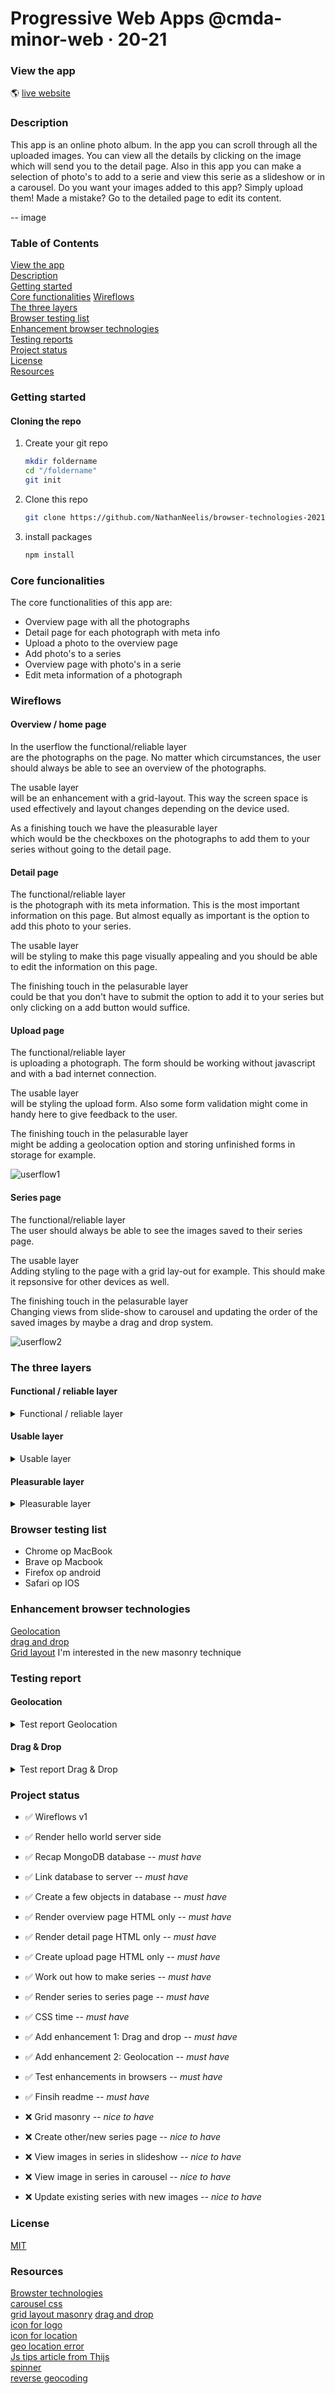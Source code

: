 # Progressive Web Apps @cmda-minor-web · 20-21

### View the app
:earth_americas:  [live website](https://app-photoalbum.herokuapp.com/)


### Description
This app is an online photo album. In the app you can scroll through all the uploaded images. 
You can view all the details by clicking on the image which will send you to the detail page. 
Also in this app you can make a selection of photo's to add to a serie and view this serie as a slideshow or in a carousel. Do you want your images added to this app? Simply upload them! Made a mistake? Go to the detailed page to edit its content.  
  
  -- image  
    


### Table of Contents  
[View the app](https://github.com/NathanNeelis/browser-technologies-2021#view-the-app)  
[Description](https://github.com/NathanNeelis/browser-technologies-2021#description)  
[Getting started](https://github.com/NathanNeelis/browser-technologies-2021#getting-started)  
[Core functionalities](https://github.com/NathanNeelis/browser-technologies-2021#core-funcionalities)
[Wireflows](https://github.com/NathanNeelis/browser-technologies-2021#wireflows)  
[The three layers](https://github.com/NathanNeelis/browser-technologies-2021#the-three-layers)  
[Browser testing list](https://github.com/NathanNeelis/browser-technologies-2021#browser-testing-list)  
[Enhancement browser technologies](https://github.com/NathanNeelis/browser-technologies-2021#enhancement-browser-technologies)  
[Testing reports](https://github.com/NathanNeelis/browser-technologies-2021#testing-report)  
[Project status](https://github.com/NathanNeelis/browser-technologies-2021#project-status)  
[License](https://github.com/NathanNeelis/browser-technologies-2021#license)  
[Resources](https://github.com/NathanNeelis/browser-technologies-2021#resources)  


### Getting started

#### Cloning the repo
1. Create your git repo  
    ```bash
    mkdir foldername  
    cd "/foldername"  
    git init  
    ```  

2. Clone this repo  
    ```bash
    git clone https://github.com/NathanNeelis/browser-technologies-2021.git
    ```   

3. install packages  
    ```bash
    npm install
    ```  

### Core funcionalities
The core functionalities of this app are:
* Overview page with all the photographs
* Detail page for each photograph with meta info
* Upload a photo to the overview page
* Add photo's to a series
* Overview page with photo's in a serie
* Edit meta information of a photograph

### Wireflows
#### Overview / home page
In the userflow the functional/reliable layer   
are the photographs on the page. No matter which circumstances, the user should always be able to see an overview of the photographs.   
  
The usable layer   
will be an enhancement with a grid-layout. This way the screen space is used effectively and layout changes depending on the device used.  
  
As a finishing touch we have the pleasurable layer   
which would be the checkboxes on the photographs to add them to your series without going to the detail page.  

#### Detail page
The functional/reliable layer  
is the photograph with its meta information. This is the most important information on this page. But almost equally as important is the option to add this photo to your series.  
  
The usable layer  
will be styling to make this page visually appealing and you should be able to edit the information on this page.  
  
The finishing touch in the pelasurable layer  
could be that you don't have to submit the option to add it to your series but only clicking on a add button would suffice.  

#### Upload page
The functional/reliable layer  
is uploading a photograph. The form should be working without javascript and with a bad internet connection.   
  
The usable layer  
will be styling the upload form. Also some form validation might come in handy here to give feedback to the user. 
  
The finishing touch in the pelasurable layer  
might be adding a geolocation option and storing unfinished forms in storage for example.
  
![userflow1](https://user-images.githubusercontent.com/55492381/112154022-2be27d80-8be4-11eb-82c6-3fff241fcd83.jpg)  

#### Series page
The functional/reliable layer  
The user should always be able to see the images saved to their series page.  
  
The usable layer  
Adding styling to the page with a grid lay-out for example. This should make it repsonsive for other devices as well.  
  
The finishing touch in the pelasurable layer  
Changing views from slide-show to carousel and updating the order of the saved images by maybe a drag and drop system.  
  
![userflow2](https://user-images.githubusercontent.com/55492381/112154090-38ff6c80-8be4-11eb-976a-09c4409b6235.jpg)

### The three layers
#### Functional / reliable layer
<details>
<summary>Functional / reliable layer</summary>

The reliable layer is the layer that always should work. No matter the circumstances. In this layer the core functionalities are the most important. In this readme under the heading `core functionalities` I listed those in this project. Below I will go through some pages, and show that without css and without javascript my functionalities still work.
  
#### Overview page  
The most important in this overview page is that you can use the navigation and see the content. The content are all the photographs shown on this page. It might not be beautifull and easy to read, but the content is all here!  
  
<img width="600" alt="basic overview page" src="https://user-images.githubusercontent.com/55492381/112501455-8e28b300-8d89-11eb-93ea-2139b9453c18.png">  
  
#### Detail page  
Just as important is the detail page. You can reach this page by clicking on a photograph in one of the overview pages. The most imporant on this page is that the content is shown. So you can see the image you clicked on in detail and read its meta information. 
Also a core functionality on this page is that you can select it to add it to your photo serie. This option is on the bottom of the basic page with a checkbox and a submit button.  
  
<img width="600" alt="basic detail page" src="https://user-images.githubusercontent.com/55492381/112501940-f37ca400-8d89-11eb-94cc-2c6d4598f9d3.png">  
  
#### Upload an image  
Another core functionality is uploading a photograph. Even without css and javascript this is possible by using the upload form. The form is hardly readable, but if you pay some attention to what goes where, it really isn't so hard to upload a photograph yourself in this basic state.  
  
<img width="600" alt="bacis upload form" src="https://user-images.githubusercontent.com/55492381/112502671-8d445100-8d8a-11eb-9043-eb5c366e1d56.png">  
  
#### Series overview page  
After you have selected some images in the detail page you can view all of your selected images in the series overview page. Just like the homepage is this page still readable after a fashion without css and javascript.   
  
#### Edit meta information
I am still in doubt if this really is a core functionality. But I though i'd treat it as one. Can't hurt to make this functionality always available even if you dont have CSS and Javascript. When you click on the edit link, you will be redirected to a edit page where you can edit the meta information in the form again and save it. The information will update right away! So in the gif below, I haven't styled these pages yet except for the navigation. And I have Javascript disabled.  
  
![update](https://user-images.githubusercontent.com/55492381/112503878-9550c080-8d8b-11eb-875d-ef767f1ce8df.gif)  
  

</details>

#### Usable layer
<details>
<summary>Usable layer</summary>

#### Accessibility  
So in the basics it should already be accessible. But we are going to add a visual layer to it to make the page better readable for users and give add extra hierarchy to elements that need to stand out. But in doing this, it is very important that we do not kill the accessibility. So this is the reason I also added this term to the usable layer, because we need to keep the photo album usable for everyone. This means when I add colors, I pay attention to contrast. In the WCAG guidelines the contrast should be 3:1 for big texts and 4.5:1 for smaller texts. I choose my collor scheme based on these guidelines.  
  
<img width="600" alt="contrast checker" src="https://user-images.githubusercontent.com/55492381/112494863-ab5a8300-8d83-11eb-9021-b9ff848133c6.png">  

I also made sure focus styles are in place and you can tab through the items in the photo album.  
  
<img width="600" alt="Focus styles" src="https://user-images.githubusercontent.com/55492381/112495094-de9d1200-8d83-11eb-97a8-0d961e5c539e.png">  


#### Hierarchy
My upload form was in my opinion most in need of hierarchy. Using css styling I added the hierarchy so now you can see which labels belong to which input fields and where you need to drop your file to upload it.  
  
<img width="600" alt="upload form" src="https://user-images.githubusercontent.com/55492381/112495369-22901700-8d84-11eb-973b-80673ac1cc48.png">  
  
#### Ordening
In the functional layer, all information is shown from top to bottom. To make the overview page more readable there needed to be some order in displaying the images with their titles.  
  
<img width="600" alt="unordered page" src="https://user-images.githubusercontent.com/55492381/112496176-cf6a9400-8d84-11eb-82d4-9bd1a43147db.png">  
  
To do this, I started with display grid, and made a row lay-out that gives the overview page a very clean and orderly feeling.
I wanted to use grid masonry, but it isnt supported at al, only in Moz Firefox and then only if you enable it. This is still the plan to do with @supports. But in this example I used the 'old' grid styling to accomplish this lay-out.  
  
<img width="600" alt="grid layout" src="https://user-images.githubusercontent.com/55492381/112496772-4c960900-8d85-11eb-9ce4-1228b187f03d.png">  
  
#### Responsive
Another way to improve the usability is making sure the photo album is responsive. By adding flex-boxes and grid lay-outs the album already becomes very responsive. But since I used a row lay-out for my overview pages I had to write some media queries to scale the amount of rows. Ofcours this is done from a mobile-first point of view.  
  
<img width="250" alt="Overview page on mobile device" src="https://user-images.githubusercontent.com/55492381/112499352-ac8daf00-8d87-11eb-9470-30447db89c1b.png">  
  
#### Geolocation
Adding an geolocation option is very close to the pleasurable layer, but in this use case I actually think its still in the usable layer. Using geolocation you can add your location in the meta info without even thinking about where you are at the moment. As the most beautifull images are mostly made abroad and sometimes deep in nature, this option is very usable. I will explain more about how this feature works in the browser testing tab, but in the gif below you can see that just by hitting the icon your location gets added in the input field.  
  
![Geolocation_MBP_Brave](https://user-images.githubusercontent.com/55492381/112505114-c1207600-8d8c-11eb-8340-561250e8df22.gif)  
  
</details>

#### Pleasurable layer
<details>
<summary>Pleasurable layer</summary>

#### Drag and drop
Looking through your photographs, you finally find the one that you would like to upload. Hitting the browse button lets you search your file all over again. This can be a very frustrating experience. Using this drag and drop feature, you can just grab your file and drop it into the dropzone. And if you're not at home and on a mobile device, you can just click on the dropzone and even choose between taking a new photograph or selecting one in your files. The orignal method works just as well, because, you can actually drag and drop onto a original input field with the file type. But not many people know it, and you can't really style the element and tell the user you can. That is why this is in the pleasurable layer.  
  
![DragDrop_Android_Moz](https://user-images.githubusercontent.com/55492381/112506013-a1d61880-8d8d-11eb-91d8-9ff919312994.gif)  
  
#### User feedback
By user feedback, I dont mean that all user feedback should be in the pleasurable layer. But since the feedback I give the user are already an enhancement I put this feedback in this layer. The first type of feedback I am giving the user is when you drag and drop an image in the dropzone of the upload form. The feedback the user gets is an thumbnail of the image he is uploading and the name of the file for reference.  
  
![DragDrop_MBP_Brave](https://user-images.githubusercontent.com/55492381/112506396-fe393800-8d8d-11eb-8478-c984ad799fc8.gif)  
  
The second type of feedback I am giving is on the geolocation option. When you click the button, it might take a few seconds to get your actual location into the browser and convert it by reverse geocoding. When this happends it shows you a spinner that something is happening. When I first tried if it worked, it already annoyed me that I wasnt seeing if it was working of not! Now I know that my request is being processed. Another type of feedback is when it takes to long to request the location. It might be very possible that you are in a location that isn't found or that your device/browser isn't allowing to use the location. Then you will see a message that your location cannot be found and that you will have to type it in manually. In the gif below I passed in a unknown location, you can see the spinner working and then you will see the error in the console. The message is displayed in the placeholder for now. 
  
![Geolocation_Error_MBP_Chrome](https://user-images.githubusercontent.com/55492381/112507022-9800e500-8d8e-11eb-9a22-8d93ef74231b.gif)  


#### Grid masonry
As a cherry on top I wanted to code the overview pages in a grid masonry. As this is not supported anywhere this really is a pleasurable layer. This is still on my to-do-list at this moment, time is running short. But I wanted to let you know that I atleast though about it.


</details>




### Browser testing list
* Chrome op MacBook
* Brave op Macbook
* Firefox op android
* Safari op IOS

### Enhancement browser technologies
[Geolocation](https://w3c.github.io/geolocation-api/)  
[drag and drop](https://html.spec.whatwg.org/multipage/dnd.html#dnd)  
[Grid layout](https://drafts.csswg.org/css-grid/) I'm interested in the new masonry technique   


### Testing report
#### Geolocation
<details>
  <summary>Test report Geolocation</summary>

I enhanched my location input with a button that saves your location in your input. I did this by using the geolocation api to fetch the longitude and latitude values of your current location. These values get passed into another fetch for reverse geocoding which transforms the data into a location by for example a city.
Below here is a data object that is fetched from my own current location. The value that should get passed in the location input is the city.

<details>
  <summary>Example Geolocation file</summary>

```json
{
  "latitude": 52.6682014465332,
  "longitude": 4.764900207519531,
  "lookupSource": "coordinates",
  "plusCode": "9F46MQ97+7X",
  "localityLanguageRequested": "en",
  "continent": "Europe",
  "continentCode": "EU",
  "countryName": "Kingdom of the Netherlands",
  "countryCode": "NL",
  "principalSubdivision": "North Holland",
  "principalSubdivisionCode": "NL-NH",
  "city": "Alkmaar",
  "locality": "Alkmaar",
  "postcode": "",
  "localityInfo": {
    "administrative": [
      {
        "order": 3,
        "adminLevel": 2,
        "name": "Kingdom of the Netherlands",
        "description": "sovereign state in Western Europe and the Caribbean",
        "isoName": "Netherlands (the)",
        "isoCode": "NL",
        "wikidataId": "Q29999",
        "geonameId": 2750405
      },
      {
        "order": 4,
        "adminLevel": 3,
        "name": "Netherlands",
        "description": "country mostly in Northern Europe and largest country of the Kingdom of the Netherlands",
        "wikidataId": "Q55"
      },
      {
        "order": 5,
        "adminLevel": 4,
        "name": "North Holland",
        "description": "province of the Netherlands",
        "isoName": "Noord-Holland",
        "isoCode": "NL-NH",
        "wikidataId": "Q701",
        "geonameId": 2749879
      },
      {
        "order": 8,
        "adminLevel": 8,
        "name": "Alkmaar",
        "description": "municipality in the province of North Holland, the Netherlands",
        "wikidataId": "Q972",
        "geonameId": 2759898
      },
      {
        "order": 9,
        "adminLevel": 10,
        "name": "Alkmaar",
        "description": "city in Noord-Holland, the Netherlands",
        "wikidataId": "Q16977290",
        "geonameId": 2759899
      }
    ],
    "informative": [
      {
        "order": 1,
        "name": "Europe",
        "description": "continent on Earth, mainly on the northeastern quadrant, i.e. north-western Eurasia",
        "isoCode": "EU",
        "wikidataId": "Q46",
        "geonameId": 6255148
      },
      {
        "order": 2,
        "name": "North European Plain",
        "description": "geomorphological region in Europe",
        "wikidataId": "Q560549"
      },
      {
        "order": 6,
        "name": "Hollands Noorderkwartier"
      },
      {
        "order": 7,
        "name": "Noord-Holland-Noord",
        "description": "safety region"
      }
    ]
  }
}
```
</details>
  
As I live on the edge of Alkmaar this worked wonderfully in the browser, but when I started testing on my mobile, it wouldnt work. In the image below I am testing it on a Android phone via browserstack. I also tested on a real Android phone, which worked better but I couldnt save it in a gif. What you see happening here is that I am trying to locate myself, but it gets stuck on 'loading data'. This is because when you click the button, it changes to placeholder to loading data, and when it finds your location updates the value of the input with our location. But that wasnt happening.  
  
![Geolocation_LoadingData_Android_Moz](https://user-images.githubusercontent.com/55492381/112483909-c1634600-8d79-11eb-8bf6-61507d03978f.gif)  
  
I also wasnt to happy with the placeholder being changed in loading data. I wanted to update the usable layer here, so the user would get better feedback. I removed the placeholder and added a spinner. But the location issue is still here. Once you hit the button, it keeps spinning instead of updating the input value. Funny thing is, it did update in my browser on my macbook.  
  
![Geolocation_Spinner_Android_Moz](https://user-images.githubusercontent.com/55492381/112484327-2159ec80-8d7a-11eb-8fe6-a934a0da5cf9.gif)  
  
I guess, this is one of those big reasons you test on multiple devices and on multiple browsers. I found out what the issue was, and fixed it. It turned out I was looking for the city, but if you werent in a city, it gave a response of an empty string. So I wrote some extra if statements that if there isnt a city available, fetch other data like locality, prinicipal subdivision or even country. If all of those are not found, then give the user feedback the location can't be found. Below here I have added a use case of a faulty location. You see the placeholder being updated with a message that the location cannot be found. I know this isnt the most beautifull way of giving the user feedback, but that's a thing for later to be updated.  
  
![Geolocation_Error_MBP_Chrome](https://user-images.githubusercontent.com/55492381/112484884-a218e880-8d7a-11eb-8e50-7c214415972c.gif)  
  
So after this update the geolocation worked wonderful in most testcases; MacbookPro - Chrome, Macbookpro - Brave, Android - Mozzila Firefox. But it doesnt work in IOS Safari. Below here opened a Iphone 8 in a browserstack with the console log open to see whats happening. It turns out the geolocation is just denied. The same is happening on my MacbookPro in safari. It might be a setting somewhere, but I couldnt find it.  
  
![Geolocation_IOS_Safari](https://user-images.githubusercontent.com/55492381/112485440-3be09580-8d7b-11eb-9bc1-abbbb6dafc73.gif)  

Because not everyone has geolocation enabled, and I didnt want it to break the rest of my Javascript checked if the geolocation is available in the browser.
```javascript
if (navigator.geolocation) { // checks if geolocation is available in the browser
    const getLocation = document.getElementById('getLocation')
    if (getLocation) { // checks if element is on current page
        getLocation.addEventListener('click', clickForLocation)
    }
}
```

Some of my tries to fetch my data where extremely slow, to get more insight in this I console timed the events of fetching the geolocation and the reverse geocoding. In the gif below you see that I am testing this feature on my MacbookPro in the Chrome browser. In the console you can see how long it took to get this data.  
  
![Geolocation_MBP_Chrome](https://user-images.githubusercontent.com/55492381/112486099-dfca4100-8d7b-11eb-8337-45f219aef033.gif)  
  
The Brave browser was alot quicker, but it might have still cached my location somewhere though.  
  
![Geolocation_MBP_Brave](https://user-images.githubusercontent.com/55492381/112486235-fc667900-8d7b-11eb-8142-b0911028cb3f.gif)  

</details>
  
#### Drag & Drop
<details>
<summary>Test report Drag & Drop</summary>
  
So in my form I wanted to have a drag and drop when you upload your photograph to the story. But I found out, that for drag and drop you actually don't have to do anything! Drag and drop usually works on input type=fyle elements. But I wanted to take it to the next level. The drag and drop box was kind of small so I styled the whole thing for usability. Now there is a big enough space to drop your photo in. And as you see later in the gif examples, whenever you drag a file into the box the dashed line becomes solid. This is the feedback to the user I was looking for in my usable layer. But to really lift this drag and drop box to the next level I added a pleasureable layer. When you drop a photo in it, you get a thumbnial view from the image you are uploading with the file name. How cool is that! Below here an example of my testing on my MacbookPro in Chrome.  
  
![DragDrop_MBP_Chrome](https://user-images.githubusercontent.com/55492381/112491021-320d6100-8d80-11eb-83c6-3fbe2ab777c6.gif)  
  
So that worked smoothly! Does it work as well in Brave? Well I though it did!  
  
![DragDrop_MBP_Brave](https://user-images.githubusercontent.com/55492381/112491288-7567cf80-8d80-11eb-8c5d-d6a4918eacf3.gif)  
  
I found a video that explained this very well every step of the way. But the author put his input on display none, and worked with the label. So when I tried tabbing through my form, it skipped the drag and drop field.. That's a pretty poor experience. So I styled it properly, and now it is accessible as well!  
  
![DragDrop_FocusStyles](https://user-images.githubusercontent.com/55492381/112491625-c8418700-8d80-11eb-8492-7bc7bd3cd11a.gif)  
  
This drag and drop system is great! But when you are on a mobile device, you dont really have anything to drag into the dropzone. So to serve these users as well you can also just click on the dropzone to upload your photograph. And when I tested this on a mobile device, you don't actually have to search for your file, but you can just take your photograph as well! How handy is that when you're somewhere high up in the mountains! I tested this on IOS and Andriod, but it worked on both devices just as well.
  
![DragDrop_IOS_Safari](https://user-images.githubusercontent.com/55492381/112491962-1f475c00-8d81-11eb-9180-c1062b4d77cf.gif)  
  
Well this whole drag and drop is alot of client-side javascript. What if for some reason it is disabled? Well I also tested this, below in the gif you can see the example in chrome. If javascript is turned off, you will just get the original input field. When you load your javascript it adds classes to the dropzone fields. So it becomes active. If javascript isn't loaded, it won't add those classes so you dont get a label field that is no use at all.
  
```javascript
// If javascript is enabled set input field op display none;
const dragDropCheck = document.querySelector('.drop-zone')

if (dragDropCheck) {
    uploadImageFailsave()

    function uploadImageFailsave() {
        const inputField = document.querySelector('.drop-zone_input')
        const dropzone = document.querySelector('.drop-zone')
        const inputText = document.querySelector('.drop-zone_text')

        inputField.classList.add('active'); // adds standard input field
        dropzone.classList.add('active'); // adds styling for drag and drop section
        inputText.classList.add('active'); // adds drag and drop text

    }

    ... Drag and drop javascript code

}
```

![DragDrop_NoJS](https://user-images.githubusercontent.com/55492381/112492505-9aa90d80-8d81-11eb-873a-778fdb505f71.gif)  


</details>


<!-- Maybe a checklist of done stuff and stuff still on your wishlist? ✅ -->
### Project status 
* ✅  Wireflows v1    
* ✅  Render hello world server side   
* ✅  Recap MongoDB database _-- must have_  
* ✅  Link database to server _-- must have_    
* ✅  Create a few objects  in database _-- must have_  
* ✅  Render overview page HTML only _-- must have_    
* ✅  Render detail page HTML only _-- must have_   
* ✅  Create upload page HTML only _-- must have_  
* ✅  Work out how to make series  _-- must have_  
* ✅  Render series to series page _-- must have_  
* ✅  CSS time _-- must have_ 
* ✅  Add enhancement 1: Drag and drop _-- must have_ 
* ✅  Add enhancement 2: Geolocation _-- must have_ 
* ✅  Test enhancements in browsers _-- must have_ 
* ✅  Finsih readme _-- must have_ 

* ❌  Grid masonry _-- nice to have_  
* ❌  Create other/new series page _-- nice to have_  
* ❌  View images in series in slideshow _-- nice to have_   
* ❌  View image in series in carousel _-- nice to have_  
* ❌  Update existing series with new images _-- nice to have_  


<!-- How about a license here? 📜 (or is it a licence?) 🤷 -->
### License
[MIT](https://github.com/NathanNeelis/broswer-technologies-2021/blob/master/LICENSE)  

### Resources
[Browster technologies](https://platform.html5.org/)  
[carousel css](https://css-tricks.com/css-only-carousel/)  
[grid layout masonry](https://www.smashingmagazine.com/native-css-masonry-layout-css-grid/)
[drag and drop](https://www.youtube.com/watch?v=Wtrin7C4b7w)  
[icon for logo](https://thenounproject.com/search/?q=Photo&i=2059604)  
[icon for location](https://thenounproject.com/search/?q=location&i=3805844)  
[geo location error](https://stackoverflow.com/questions/57130901/getcurrentposition-in-js-does-not-work-on-ios)  
[Js tips article from Thijs](https://dev.to/daliboru/5-neat-javascript-tips-284o?utm_source=digest_mailer&utm_medium=email&utm_campaign=digest_email)  
[spinner](https://codepen.io/alaa-sufi/pen/MWbYdeb)  
[reverse geocoding](https://www.bigdatacloud.com/blog/convert-getcurrentposition-free-reversegeocoding-api)